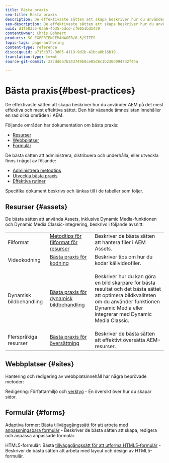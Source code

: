 ```yaml
---
title: Bästa praxis
seo-title: Bästa praxis
description: De effektivaste sätten att skapa beskriver hur du använder AEM på det mest effektiva och mest effektiva sättet. Den här växande ämneslistan innehåller en rad olika områden i AEM.
seo-description: De effektivaste sätten att skapa beskriver hur du använder AEM på det mest effektiva och mest effektiva sättet. Den här växande ämneslistan innehåller en rad olika områden i AEM.
uuid: d1f58335-0aa6-4b35-bdcd-cf6051bd1439
contentOwner: Chris Bohnert
products: SG_EXPERIENCEMANAGER/6.5/SITES
topic-tags: page-authoring
content-type: reference
discoiquuid: a715c372-3d05-4119-9d2b-41bca0b16b19
translation-type: tm+mt
source-git-commit: 22cdd6a7b343749b8ce85d8c1b230d094732f44a

---
```



# Bästa praxis{#best-practices}

De effektivaste sätten att skapa beskriver hur du använder AEM på det mest effektiva och mest effektiva sättet. Den här växande ämneslistan innehåller en rad olika områden i AEM.

Följande områden har dokumentation om bästa praxis:

* [Resurser](#assets)
* [Webbplatser](#sites)
* [Formulär](#forms)

De bästa sätten att administrera, distribuera och underhålla, eller utveckla finns i något av följande:

* [Administrera metodtips](/help/sites-administering/administer-best-practices.md)
* [Utveckla bästa praxis](/help/sites-developing/best-practices.md)
* [Effektiva rutiner](/help/sites-deploying/best-practices.md)

Specifika dokument beskrivs och länkas till i de tabeller som följer.

## Resurser {#assets}

De bästa sätten att använda Assets, inklusive Dynamic Media-funktionen och Dynamic Media Classic-integrering, beskrivs i följande avsnitt:

<table>
 <tbody>
  <tr>
   <td>Filformat</td>
   <td><a href="/help/assets/assets-file-format-best-practices.md">Metodtips för filformat för resurser</a></td>
   <td>Beskriver de bästa sätten att hantera filer i AEM Assets.</td>
  </tr>
  <tr>
   <td>Videokodning</td>
   <td><a href="/help/assets/video.md#best-practices-for-encoding-videos">Bästa praxis för kodning</a></td>
   <td>Beskriver tips om hur du kodar källvideofiler.</td>
  </tr>
  <tr>
   <td>Dynamisk bildbehandling</td>
   <td><a href="/help/assets/best-practices-for-optimizing-the-quality-of-your-images.md">Bästa praxis för dynamisk bildbehandling</a></td>
   <td><p>Beskriver hur du kan göra en bild skarpare för bästa resultat och det bästa sättet att optimera bildkvaliteten om du använder funktionen Dynamic Media eller integrerar med Dynamic Media Classic. </p> </td>
  </tr>
  <tr>
   <td>Flerspråkiga resurser</td>
   <td><a href="/help/assets/best-practices-for-translating-assets-efficiently.md">Bästa praxis för översättning</a></td>
   <td>Beskriver de bästa sätten att effektivt översätta AEM-resurser.</td>
  </tr>
 </tbody>
</table>

## Webbplatser {#sites}

Hantering och redigering av webbplatsinnehåll har några beprövade metoder:

Redigering: Författarmiljö och [verktyg](/help/sites-classic-ui-authoring/classic-page-author-env-tools.md) - En översikt över hur du skapar sidor.

## Formulär {#forms}

Adaptiva former: Bästa [tillvägagångssätt för att arbeta med anpassningsbara formulär](/help/forms/using/adaptive-forms-best-practices.md) - Beskriver de bästa sätten att skapa, redigera och anpassa anpassade formulär.

HTML5-formulär: Bästa [tillvägagångssätt för att utforma HTML5-formulär](/help/forms/using/best-practices-for-html5-forms.md) - Beskriver de bästa sätten att arbeta med layout och design av HTML5-formulär.
